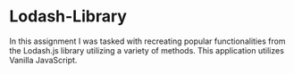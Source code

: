 # Lodash-Library
In this assignment I was tasked with recreating popular functionalities from the Lodash.js library utilizing a variety of methods. This application utilizes Vanilla JavaScript.
